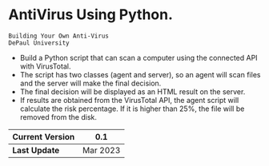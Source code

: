 # AntiVirus Using Python.
`Building Your Own Anti‑Virus`
\
`DePaul University`
<!-- TOC -->
* Build a Python script that can scan a computer using the connected API with VirusTotal.
* The script has two classes (agent and server), so an agent will scan files and the server will make the final decision.
* The final decision will be displayed as an HTML result on the server.
* If results are obtained from the VirusTotal API, the agent script will calculate the risk percentage. If it is higher than 25%, the file will be removed from the disk.
<!-- TOC -->


| **Current Version** | 0.1      |
|-----------------|----------|
| **Last Update**     | Mar 2023 |




